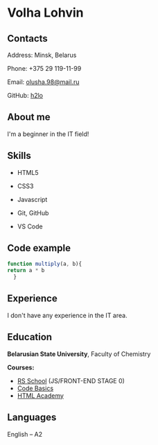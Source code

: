 # Volha Lohvin

## Contacts
Address: Minsk, Belarus

Phone: +375 29 119-11-99

Email: [olusha.98@mail.ru](olusha.98@mail.ru)

GitHub: [h2lo](https://github.com/h2lo)

## About me
I'm a beginner in the IT field!

## Skills
* HTML5

* CSS3

* Javascript

* Git, GitHub

* VS Code

## Code example
```javascript
function multiply(a, b){
return a * b
  }
```

## Experience
I don't have any experience in the IT area.

## Education
**Belarusian State University**, Faculty of Chemistry

**Courses:**
   * [RS School](https://rs.school) (JS/FRONT-END STAGE 0)
   * [Code Basics](https://ru.code-basics.com)
   * [HTML Academy](https://htmlacademy.ru)

## Languages 
English – A2

